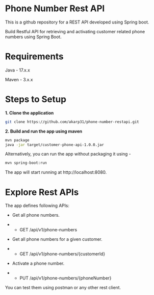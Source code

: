 # Phone Number Rest API
This is a github repository for a  REST API developed using Spring boot.

Build Restful API for retrieving and activating customer related phone numbers using Spring Boot.

# Requirements
Java - 17.x.x

Maven - 3.x.x

# Steps to Setup
**1. Clone the application**

```bash
git clone https://github.com/akarp31/phone-number-restapi.git
```

**2. Build and run the app using maven**

  ```bash
  mvn package
  java -jar target/customer-phone-api-1.0.0.jar
  ```
  
  Alternatively, you can run the app without packaging it using -  
   ```bash
  mvn spring-boot:run
  ```
  
  The app will start running at http://localhost:8080.

# Explore Rest APIs
The app defines following APIs:

+ Get all phone numbers.

+ + GET /api/v1/phone-numbers

+ Get all phone numbers for a given customer.

+ + GET /api/v1/phone-numbers/{customerId}

+ Activate a phone number.

+ + PUT /api/v1/phone-numbers/{phoneNumber}

You can test them using postman or any other rest client.
